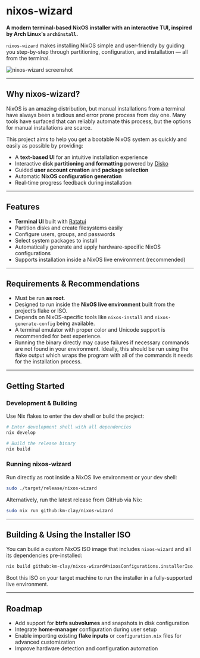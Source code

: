 # nixos-wizard

**A modern terminal-based NixOS installer with an interactive TUI, inspired by Arch Linux's `archinstall`.**

`nixos-wizard` makes installing NixOS simple and user-friendly by guiding you step-by-step through partitioning, configuration, and installation — all from the terminal.

![nixos-wizard screenshot](https://github.com/user-attachments/assets/b1e11874-a72d-4e54-b2d8-e5a5f3325ac9)

---

## Why nixos-wizard?

NixOS is an amazing distribution, but manual installations from a terminal have always been a tedious and error prone process from day one. Many tools have surfaced that can reliably automate this process, but the options for manual installations are scarce.

This project aims to help you get a bootable NixOS system as quickly and easily as possible by providing:

* A **text-based UI** for an intuitive installation experience
* Interactive **disk partitioning and formatting** powered by [Disko](https://github.com/nix-community/disko)
* Guided **user account creation** and **package selection**
* Automatic **NixOS configuration generation**
* Real-time progress feedback during installation

---

## Features

* **Terminal UI** built with [Ratatui](https://github.com/ratatui/ratatui)
* Partition disks and create filesystems easily
* Configure users, groups, and passwords
* Select system packages to install
* Automatically generate and apply hardware-specific NixOS configurations
* Supports installation inside a NixOS live environment (recommended)

---

## Requirements & Recommendations

* Must be run **as root**.
* Designed to run inside the **NixOS live environment** built from the project’s flake or ISO.
* Depends on NixOS-specific tools like `nixos-install` and `nixos-generate-config` being available.
* A terminal emulator with proper color and Unicode support is recommended for best experience.
* Running the binary directly may cause failures if necessary commands are not found in your environment. Ideally, this should be run using the flake output which wraps the program with all of the commands it needs for the installation process.

---

## Getting Started

### Development & Building

Use Nix flakes to enter the dev shell or build the project:

```bash
# Enter development shell with all dependencies
nix develop

# Build the release binary
nix build
```

### Running nixos-wizard

Run directly as root inside a NixOS live environment or your dev shell:

```bash
sudo ./target/release/nixos-wizard
```

Alternatively, run the latest release from GitHub via Nix:

```bash
sudo nix run github:km-clay/nixos-wizard
```

---

## Building & Using the Installer ISO

You can build a custom NixOS ISO image that includes `nixos-wizard` and all its dependencies pre-installed:

```bash
nix build github:km-clay/nixos-wizard#nixosConfigurations.installerIso.config.system.build.isoImage
```

Boot this ISO on your target machine to run the installer in a fully-supported live environment.

---

## Roadmap

* Add support for **btrfs subvolumes** and snapshots in disk configuration
* Integrate **home-manager** configuration during user setup
* Enable importing existing **flake inputs** or `configuration.nix` files for advanced customization
* Improve hardware detection and configuration automation
